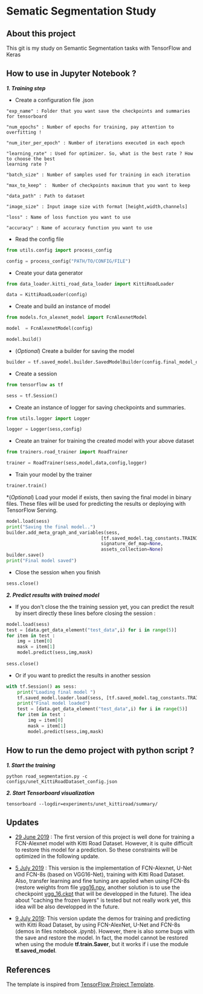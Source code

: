 # Sematic Segmentation Study



## About this project



This git is my study on Semantic Segmentation tasks with TensorFlow and Keras 


## How to use in Jupyter Notebook ?

***1. Training step***

* Create a configuration file .json 

```
"exp_name" : Folder that you want save the checkpoints and summaries for tensorboard

"num_epochs" : Number of epochs for training, pay attention to overfitting !

"num_iter_per_epoch" : Number of iterations executed in each epoch

"learning_rate" : Used for optimizer. So, what is the best rate ? How to choose the best 
learning rate ?  

"batch_size" : Number of samples used for training in each iteration

"max_to_keep" :  Number of checkpoints maximum that you want to keep

"data_path" : Path to dataset

"image_size" : Input image size with format [height,width,channels]

"loss" : Name of loss function you want to use

"accuracy" : Name of accuracy function you want to use
```

* Read the config file

```python
from utils.config import process_config 

config = process_config("PATH/TO/CONFIG/FILE")
```

* Create your data generator

```python
from data_loader.kitti_road_data_loader import KittiRoadLoader

data = KittiRoadLoader(config)
```

* Create and build an instance of model

```python
from models.fcn_alexnet_model import FcnAlexnetModel

model  = FcnAlexnetModel(config)

model.build()
```
* (*Optional*) Create a builder for saving the model 

```python
builder = tf.saved_model.builder.SavedModelBuilder(config.final_model_dir)
```

* Create a session

```python
from tensorflow as tf

sess = tf.Session()
```

* Create an instance of logger for saving checkpoints and summaries.

```python
from utils.logger import Logger 

logger = Logger(sess,config)
```

* Create an trainer for training the created model with your above dataset

```python
from trainers.road_trainer import RoadTrainer

trainer = RoadTrainer(sess,model,data,config,logger)
```

* Train your model by the trainer

```python
trainer.train()
```

*(*Optional*) Load your model if exists, then saving the final model in binary files. These files will be used for predicting the results or deploying with TensorFlow Serving. 

```python
model.load(sess)
print("Saving the final model..")
builder.add_meta_graph_and_variables(sess,
                                   [tf.saved_model.tag_constants.TRAINING],
                                   signature_def_map=None,
                                   assets_collection=None)
builder.save()
print("Final model saved")
```

* Close the session when you finish 

```python
sess.close()
```

***2. Predict results with trained model***

* If you don't close the the training session yet, you can predict the result by insert directly these lines before closing the session : 

````python
model.load(sess)
test = [data.get_data_element("test_data",i) for i in range(5)]
for item in test :
    img = item[0]
    mask = item[1]
    model.predict(sess,img,mask)
    
sess.close()
````
* Or if you want to predict the results in another session

```python
with tf.Session() as sess:   
    print("Loading final model ")
    tf.saved_model.loader.load(sess, [tf.saved_model.tag_constants.TRAINING], config.final_model_dir)
    print("Final model loaded")
    test = [data.get_data_element("test_data",i) for i in range(5)]
    for item in test :
        img = item[0]
        mask = item[1]
        model.predict(sess,img,mask)
```

## How to run the demo project with python script ?

***1. Start the training***

```
python road_segmentation.py -c configs/unet_KittiRoadDataset_config.json
```

***2. Start Tensorboard visualization***

````
tensorboard --logdir=experiments/unet_kittiroad/summary/
````

## Updates


* [29 June 2019](https://github.com/kuro10/Sematic-Segmentation/tree/6c3bab3126619621b238895e1f9a6f11563874cf) : The first version of this project is well done for training a FCN-Alexnet model with Kitti Road Dataset. However, it is quite difficult to restore this model for a prediction. So these constraints will be optimized in the following update. 

* [5 July 2019](https://github.com/kuro10/Semantic-Segmentation/tree/928f7b5b16fff1d7502bfe365353dd5c761abffe) : This version is the implementation of FCN-Alexnet, U-Net and FCN-8s (based on VGG16-Net), training with Kitti Road Dataset. Also, transfer learning and fine tuning are applied when using FCN-8s (restore weights from file [vgg16.npy](https://github.com/machrisaa/tensorflow-vgg), another solution is to use the checkpoint [vgg_16.ckpt](https://github.com/tensorflow/models/tree/master/research/slim) that will be developped in the future). The idea about "caching the frozen layers" is tested but not really work yet, this idea will be also developped in the future.

* [9 July 2019](https://github.com/kuro10/Semantic-Segmentation/tree/a8b75376c7e4b099ff50be99c0cb5045069cf50f): This version update the demos for training and predicting with Kitti Road Dataset, by using FCN-AlexNet, U-Net and FCN-8s (demos in files notebook *.ipynb*). However, there is also some bugs with the save and restore the model. In fact, the model cannot be restored when using the module **tf.train.Saver**, but it works if i use the module **tf.saved_model**. 

## References


The template is inspired from [TensorFlow Project Template](https://github.com/MrGemy95/Tensorflow-Project-Template).

